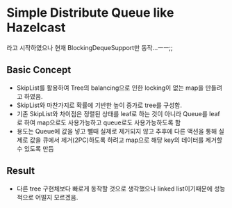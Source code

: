 # Simple Distribute Queue like Hazelcast
라고 시작하였으나 현재 BlockingDequeSupport만 동작...ㅡㅡ;;

## Basic Concept
* SkipList를 활용하여 Tree의 balancing으로 인한 locking이 없는 map을 만들려고 하였음.
* SkipList와 마찬가지로 확률에 기반한 높이 증가로 tree를 구성함.
* 기존 SkipList와 차이점은 정렬된 상태를 leaf로 하는 것이 아니라 Queue를 leaf로 하여 map으로도 사용가능하고 queue로도 사용가능하도록 함 
* 용도는 Queue에 값을 넣고 뺄때 실제로 제거되지 않고 추후에 다른 액션을 통해 실제로 값을 큐에서 제거(2PC)하도록 하려고 map으로 해당 key의 데이터를 제거할 수 있도록 만듬

## Result
* 다른 tree 구현체보다 빠로게 동작할 것으로 생각했으나 linked list이기때문에 성능적으로 어떨지 모르겠음.

